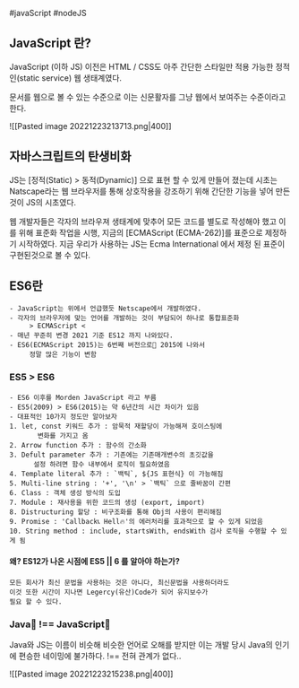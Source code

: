 #javaScript	#nodeJS 
## JavaScript 란? 

JavaScript (이하 JS) 이전은 HTML / CSS도 아주 간단한 스타일만 적용 
가능한 정적인(static service) 웹 생태계였다.

문서를 웹으로 볼 수 있는 수준으로 이는 신문활자를 그냥 웹에서 보여주는
수준이라고한다.

![[Pasted image 20221223213713.png|400]]

## 자바스크립트의 탄생비화

JS는 [정적(Static) > 동적(Dynamic)] 으로 표현 할 수 있게 만들어 졌는데
시초는 Natscape라는 웹 브라우저를 통해 상호작용을 강조하기 위해 간단한 기능을 넣어 
만든것이 JS의 시초였다.

웹 개발자들은 각자의 브라우져 생태계에 맞추어 모든 코드를 별도로 작성해야 했고 이를 위해 표준화 작업을 시행, 지금의 [ECMAScript (ECMA-262)]를 표준으로 제정하기 시작하였다. 
지금 우리가 사용하는 JS는 Ecma International 에서 제정 된 표준이 구현된것으로 볼 수 있다.

## ES6란
	- JavaScript는 위에서 언급했듯 Netscape에서 개발하였다.
	- 각자의 브라우저에 맞는 언어를 개발하는 것이 부담되어 하나로 통합표준화 
	     > ECMAScript < 
	- 매년 꾸준히 변경 2021 기준 ES12 까지 나와있다.
	- ES6(ECMAScript 2015)는 6번째 버전으로 2015에 나와서 
	     정말 많은 기능이 변함

### ES5 > ES6
	- ES6 이후를 Morden JavaScript 라고 부름
	- ES5(2009) > ES6(2015)는 약 6년간의 시간 차이가 있음
	- 대표적인 10가지 정도만 알아보자
	1. let, const 키워드 추가 : 암묵적 재할당이 가능해져 호이스팅에 
	       변화를 가지고 옴
	2. Arrow function 추가 : 함수의 간소화
	3. Defult parameter 추가 : 기존에는 기존매개변수의 초깃값을 
	      설정 하려면 함수 내부에서 로직이 필요하였음
	4. Template literal 추가 : `백틱`, ${JS 표현식} 이 가능해짐
	5. Multi-line string : '+', '\n' > `백틱` 으로 줄바꿈이 간편
	6. Class : 객체 생성 방식의 도입
	7. Module : 재사용을 위한 코드의 생성 (export, import)
	8. Distructuring 할당 : 비구조화를 통해 Obj의 사용이 편리해짐
	9. Promise : 'Callback📞 Hell🔥'의 에러처리를 효과적으로 할 수 있게 되었음
	10. String method : include, startsWith, endsWith 검사 로직을 수행할 수 있게 됨 

#### 왜? ES12가 나온 시점에 ES5 || 6 를 알아야 하는가?
	모든 회사가 최신 문법을 사용하는 것은 아니다, 최신문법을 사용하더라도
	이것 또한 시간이 지나면 Legercy(유산)Code가 되어 유지보수가
	필요 할 수 있다.
### Java🍖 !== JavaScript🐹

Java와 JS는 이름이 비슷해 비슷한 언어로 오해를 받지만 이는 개발 당시 
Java의 인기에 편승한 네이밍에 불가하다. !== 전혀 관계가 없다..

![[Pasted image 20221223215238.png|400]]

